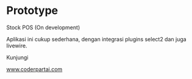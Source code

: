 <h1>Prototype</h1>

Stock POS (On development)

Aplikasi ini cukup sederhana, dengan integrasi plugins select2 dan juga livewire.

Kunjungi

www.coderpartai.com
